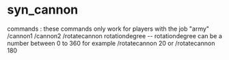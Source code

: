 # syn_cannon

commands :
 these commands only work for players with the job "army"
/cannon1
/cannon2
/rotatecannon rotationdegree -- rotationdegree can be a number between 0 to 360 for example /rotatecannon 20 or /rotatecannon 180
